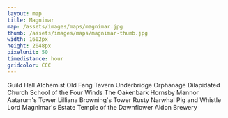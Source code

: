 ```yaml
---
layout: map
title: Magnimar
map: /assets/images/maps/magnimar.jpg
thumb: /assets/images/maps/magnimar-thumb.jpg
width: 1602px
height: 2048px
pixelunit: 50
timedistance: hour
gridcolor: CCC
---
```

<span class="--left" style="top:1217px;left:1250px;">Guild Hall</span>
<span class="--left venalis" style="top:1288px;left:1279px;">Alchemist</span>
<span class="--right" style="top:958px;left:786px;">Old Fang Tavern</span>
<span class="--left moonfeather" style="top:1576px;left:337px;">Underbridge Orphanage</span>
<span class="--left" style="top:1657px;left:322px;">Dilapidated Church</span>
<span class="--right pring" style="top:337px;left:700px;">School of the Four Winds</span>
<span class="--right venalis" style="top:1136px;left:1016px;">The Oakenbark</span>
<span class="--right zaradae" style="top:151px;left:711px;">Hornsby Mannor</span>
<span class="--right" style="top:1428px;left:1049px;">Aatarum's Tower</span>
<span class="hidden --right" style="top:1428px;left:972px;">Lilliana Browning's Tower</span>
<span class="--right stannis" style="top:1753px;left:967px;">Rusty Narwhal</span>
<span class="--right stannis" style="top:1543px;left:853px;">Pig and Whistle</span>
<span class="--right" style="top:105px;left:808px;">Lord Magnimar's Estate</span>
<span class="--right" style="top:410px;left:661px;">Temple of the Dawnflower</span>
<span class="--right stannis" style="top:1114px;left:678px;">Aldon Brewery</span>
